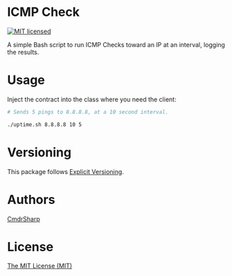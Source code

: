 # ICMP Check
[![MIT licensed](https://img.shields.io/badge/license-MIT-blue.svg)](./LICENSE)

A simple Bash script to run ICMP Checks toward an IP at an interval, logging the results.

# Usage
Inject the contract into the class where you need the client:
```bash
# Sends 5 pings to 8.8.8.8, at a 10 second interval.

./uptime.sh 8.8.8.8 10 5
```

# Versioning
This package follows [Explicit Versioning](https://github.com/exadra37-versioning/explicit-versioning).

# Authors
[CmdrSharp](https://github.com/CmdrSharp)

# License
[The MIT License (MIT)](LICENSE)

